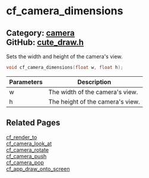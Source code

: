 # cf_camera_dimensions

Category: [camera](https://github.com/RandyGaul/cute_framework/blob/master/docs/api_reference?id=camera)  
GitHub: [cute_draw.h](https://github.com/RandyGaul/cute_framework/blob/master/include/cute_draw.h)  
---

Sets the width and height of the camera's view.

```cpp
void cf_camera_dimensions(float w, float h);
```

Parameters | Description
--- | ---
w | The width of the camera's view.
h | The height of the camera's view.

## Related Pages

[cf_render_to](https://github.com/RandyGaul/cute_framework/blob/master/docs/draw/cf_render_to.md)  
[cf_camera_look_at](https://github.com/RandyGaul/cute_framework/blob/master/docs/camera/cf_camera_look_at.md)  
[cf_camera_rotate](https://github.com/RandyGaul/cute_framework/blob/master/docs/camera/cf_camera_rotate.md)  
[cf_camera_push](https://github.com/RandyGaul/cute_framework/blob/master/docs/camera/cf_camera_push.md)  
[cf_camera_pop](https://github.com/RandyGaul/cute_framework/blob/master/docs/camera/cf_camera_pop.md)  
[cf_app_draw_onto_screen](https://github.com/RandyGaul/cute_framework/blob/master/docs/app/cf_app_draw_onto_screen.md)  
